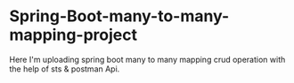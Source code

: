# Spring-Boot-many-to-many-mapping-project
Here I'm uploading spring boot many to many mapping crud operation with the help of sts &amp; postman Api.
